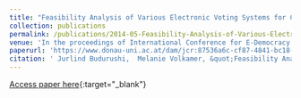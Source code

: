 ```yaml
---
title: "Feasibility Analysis of Various Electronic Voting Systems for Complex Elections"
collection: publications
permalink: /publications/2014-05-Feasibility-Analysis-of-Various-Electronic-Voting-Systems-for-Complex-Elections
venue: 'In the proceedings of International Conference for E-Democracy and Open Government (CeDEM 2014)'
paperurl: 'https://www.donau-uni.ac.at/dam/jcr:87536a6c-cf87-4841-bc18-21952a6223bc/cedem14_proceedings.pdf'
citation: ' Jurlind Budurushi,  Melanie Volkamer, &quot;Feasibility Analysis of Various Electronic Voting Systems for Complex Elections.&quot; In the proceedings of International Conference for E-Democracy and Open Government (CeDEM 2014)'
---
```

[Access paper here](https://www.donau-uni.ac.at/dam/jcr:87536a6c-cf87-4841-bc18-21952a6223bc/cedem14_proceedings.pdf){:target="_blank"}
